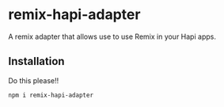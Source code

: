 # remix-hapi-adapter

A remix adapter that allows use to use Remix in your Hapi apps.

## Installation

Do this please!!

`npm i remix-hapi-adapter`
